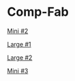 # Comp-Fab
<!-- Mini Assignment 2-->
<a href="https://github.com/The-Toasty-Toast/Comp-Fab/tree/main/Mini%20Assignment%202">Mini #2</a>
<!-- Large Assignment 1-->
<a href="https://github.com/The-Toasty-Toast/Comp-Fab/tree/main/Large%20Assignment%201">Large #1</a>
<!-- Large Assignment 2-->
<a href="https://github.com/The-Toasty-Toast/Comp-Fab/tree/main/Large%20Assingment%202">Large #2</a>
<!-- Mini Assignment 3-->
<a href="https://sites.google.com/colorado.edu/comp-fabrication-sophie-berry/documentation/mini-3-a-seat-at-the-table?authuser=3">Mini #3</a>
